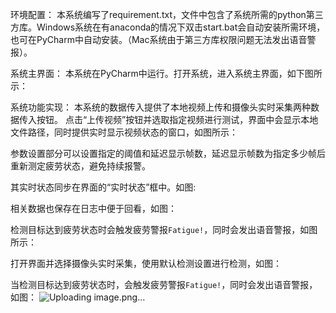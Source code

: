 环境配置：
本系统编写了requirement.txt，文件中包含了系统所需的python第三方库。Windows系统在有anaconda的情况下双击start.bat会自动安装所需环境，也可在PyCharm中自动安装。（Mac系统由于第三方库权限问题无法发出语音警报）。

系统主界面：
本系统在PyCharm中运行。打开系统，进入系统主界面，如下图所示：


系统功能实现：
本系统的数据传入提供了本地视频上传和摄像头实时采集两种数据传入按钮。
点击“上传视频”按钮并选取指定视频进行测试，界面中会显示本地文件路径，同时提供实时显示视频状态的窗口，如图所示：


参数设置部分可以设置指定的阈值和延迟显示帧数，延迟显示帧数为指定多少帧后重新测定疲劳状态，避免持续报警。

其实时状态同步在界面的“实时状态”框中。如图:


相关数据也保存在日志中便于回看，如图：


检测目标达到疲劳状态时会触发疲劳警报`Fatigue!`，同时会发出语音警报，如图所示：


打开界面并选择摄像头实时采集，使用默认检测设置进行检测，如图：


当检测目标达到疲劳状态时，会触发疲劳警报`Fatigue!`，同时会发出语音警报，如图：
![Uploading image.png…]()
